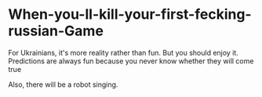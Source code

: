 # When-you-ll-kill-your-first-fecking-russian-Game
For Ukrainians, it's more reality rather than fun. But you should enjoy it. Predictions are always fun because you never know whether they will come true 

Also, there will be a robot singing.

